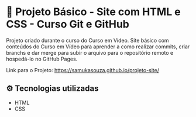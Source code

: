 # 📄 Projeto Básico - Site com HTML e CSS - Curso Git e GitHub
 Projeto criado durante o curso do Curso em Vídeo. Site básico com conteúdos do Curso em Vídeo para aprender a como realizar commits, criar branchs e dar merge para subir o arquivo para o repositório remoto e hospedá-lo no GitHub Pages.

 Link para o Projeto: https://samukasouza.github.io/projeto-site/
 
## ⚙️ Tecnologias utilizadas
* HTML
* CSS


